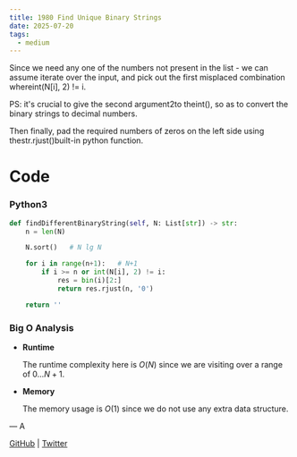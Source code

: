 ```yaml
---
title: 1980 Find Unique Binary Strings
date: 2025-07-20
tags:
  - medium
---
```


Since we need any one of the numbers not present in the list - we can assume iterate over the input, and pick out the first misplaced combination whereint(N[i], 2) != i.

PS: it's crucial to give the second argument2to theint(), so as to convert the binary strings to decimal numbers.

Then finally, pad the required numbers of zeros on the left side using thestr.rjust()built-in python function.

# Code

### Python3

```python
def findDifferentBinaryString(self, N: List[str]) -> str:
    n = len(N)

    N.sort()   # N lg N

    for i in range(n+1):   # N+1
        if i >= n or int(N[i], 2) != i:
            res = bin(i)[2:]
            return res.rjust(n, '0')

    return ''
```

### Big O Analysis

- **Runtime**

  The runtime complexity here is $O(N)$ since we are visiting over a range of $0...N+1$.

- **Memory**

  The memory usage is $O(1)$ since we do not use any extra data structure.

— A

[GitHub](https://github.com/athkdev) | [Twitter](https://twitter.com/athkdev)
